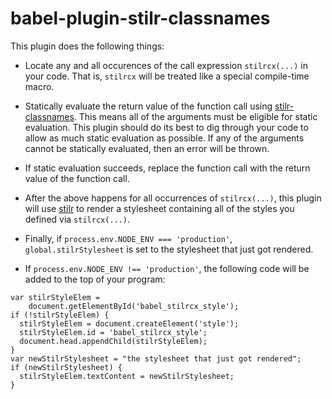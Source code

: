 # babel-plugin-stilr-classnames

This plugin does the following things:

-   Locate any and all occurences of the call expression `stilrcx(...)` in your
code.
That is, `stilrcx` will be treated like a special compile-time macro.

-   Statically evaluate the return value of the function call using
[stilr-classnames](https://github.com/chcokr/stilr-classnames).
This means all of the arguments must be eligible for static evaluation.
This plugin should do its best to dig through your code to allow as much static
evaluation as possible.
If any of the arguments cannot be statically evaluated, then an error will be
thrown.

-   If static evaluation succeeds, replace the function call with the return
value of the function call.

-   After the above happens for all occurrences of `stilrcx(...)`, this plugin
will use [stilr](https://github.com/kodyl/stilr) to render a stylesheet
containing all of the styles you defined via `stilrcx(...)`.

-   Finally, if `process.env.NODE_ENV === 'production'`,
`global.stilrStylesheet` is set to the stylesheet that just got rendered.

- If `process.env.NODE_ENV !== 'production'`, the following code will be added
to the top of your program:

```JS
var stilrStyleElem =
    document.getElementById('babel_stilrcx_style');
if (!stilrStyleElem) {
  stilrStyleElem = document.createElement('style');
  stilrStyleElem.id = 'babel_stilrcx_style';
  document.head.appendChild(stilrStyleElem);
}
var newStilrStylesheet = "the stylesheet that just got rendered";
if (newStilrStylesheet) {
  stilrStyleElem.textContent = newStilrStylesheet;
}
```
